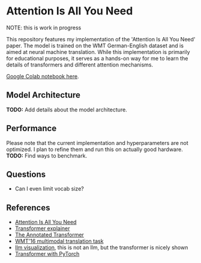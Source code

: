 # Attention Is All You Need

NOTE: this is work in progress

This repository features my implementation of the 'Attention Is All You Need' paper. The model is trained on the WMT German-English dataset and is aimed at neural machine translation. While this implementation is primarily for educational purposes, it serves as a hands-on way for me to learn the details of transformers and different attention mechanisms.

[Google Colab notebook here](https://colab.research.google.com/drive/1N3MUcCd-SUh0ne9P5c97Ib3gPXZ_sgcQ?usp=sharing).

## Model Architecture
**TODO:** Add details about the model architecture.

## Performance
Please note that the current implementation and hyperparameters are not optimized. I plan to refine them and run this on actually good hardware.
**TODO:** Find ways to benchmark.

## Questions
- Can I even limit vocab size?

## References
- [Attention Is All You Need](https://arxiv.org/abs/1706.03762)
- [Transformer explainer](https://poloclub.github.io/transformer-explainer/)
- [The Annotated Transformer](https://nlp.seas.harvard.edu/annotated-transformer/)
- [WMT'16 multimodal translation task](http://www.statmt.org/wmt16/multimodal-task.html)
- [llm visualization](https://bbycroft.net/llm), this is not an llm, but the transformer is nicely shown
- [Transformer with PyTorch](https://www.datacamp.com/tutorial/building-a-transformer-with-py-torch?dc_referrer=https%3A%2F%2Fwww.google.com%2F)
